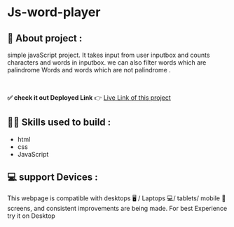 
# Js-word-player

## 📌 About  project :
simple javaScript project. 
It takes input from user inputbox and counts characters and words in inputbox.
we can also filter words which are palindrome Words and words which are not palindrome .
 

<br />

**✅ check it out Deployed Link**  👉 <a href="https://js-word-player-by-ashish-nagar.netlify.app/" target="_blank">Live Link of this project</a>


## 👨‍💻 Skills used to build :
- html
- css
- JavaScript

## 💻 support Devices :
This webpage is compatible with desktops 🖥️ / Laptops 💻/ tablets/ mobile 📱screens, and consistent improvements are being made.
For best Experience try it on Desktop




